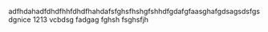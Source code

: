 adfhdahadfdhdfhhfdhdfhahdafsfghsfhshgfshhdfgdafgfaasghafgdsagsdsfgsdgnice
1213
vcbdsg
fadgag
fghsh
fsghsfjh
